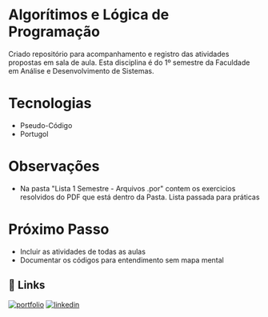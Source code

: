 # Algorítimos e Lógica de Programação
Criado repositório para acompanhamento e registro das atividades propostas em sala de aula. Esta disciplina é do 1º semestre da Faculdade em Análise e Desenvolvimento de Sistemas.

# Tecnologias
- Pseudo-Código
- Portugol

# Observações
- Na pasta "Lista 1 Semestre - Arquivos .por" contem os exercicios resolvidos do PDF que está dentro da Pasta. Lista passada para práticas

# Próximo Passo
- Incluir as atividades de todas as aulas
- Documentar os códigos para entendimento sem mapa mental

## 🔗 Links
[![portfolio](https://img.shields.io/badge/my_portfolio-000?style=for-the-badge&logo=ko-fi&logoColor=white)](https://github.com/renatofilhog?tab=repositories)
[![linkedin](https://img.shields.io/badge/linkedin-0A66C2?style=for-the-badge&logo=linkedin&logoColor=white)](https://www.linkedin.com/in/renatofilhog/)
